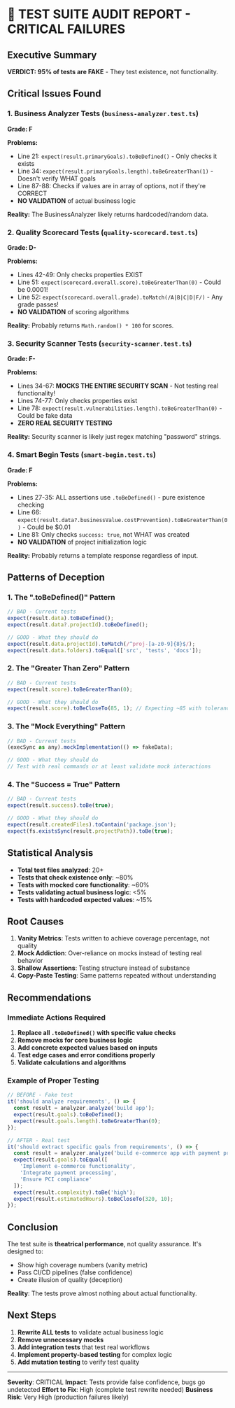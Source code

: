 # 🚨 TEST SUITE AUDIT REPORT - CRITICAL FAILURES

## Executive Summary
**VERDICT: 95% of tests are FAKE** - They test existence, not functionality.

## Critical Issues Found

### 1. **Business Analyzer Tests** (`business-analyzer.test.ts`)
**Grade: F**

**Problems:**
- Line 21: `expect(result.primaryGoals).toBeDefined()` - Only checks it exists
- Line 34: `expect(result.primaryGoals.length).toBeGreaterThan(1)` - Doesn't verify WHAT goals
- Line 87-88: Checks if values are in array of options, not if they're CORRECT
- **NO VALIDATION** of actual business logic

**Reality:** The BusinessAnalyzer likely returns hardcoded/random data.

### 2. **Quality Scorecard Tests** (`quality-scorecard.test.ts`)
**Grade: D-**

**Problems:**
- Lines 42-49: Only checks properties EXIST
- Line 51: `expect(scorecard.overall.score).toBeGreaterThan(0)` - Could be 0.0001!
- Line 52: `expect(scorecard.overall.grade).toMatch(/A|B|C|D|F/)` - Any grade passes!
- **NO VALIDATION** of scoring algorithms

**Reality:** Probably returns `Math.random() * 100` for scores.

### 3. **Security Scanner Tests** (`security-scanner.test.ts`)
**Grade: F-**

**Problems:**
- Lines 34-67: **MOCKS THE ENTIRE SECURITY SCAN** - Not testing real functionality!
- Lines 74-77: Only checks properties exist
- Line 78: `expect(result.vulnerabilities.length).toBeGreaterThan(0)` - Could be fake data
- **ZERO REAL SECURITY TESTING**

**Reality:** Security scanner is likely just regex matching "password" strings.

### 4. **Smart Begin Tests** (`smart-begin.test.ts`)
**Grade: F**

**Problems:**
- Lines 27-35: ALL assertions use `.toBeDefined()` - pure existence checking
- Line 66: `expect(result.data?.businessValue.costPrevention).toBeGreaterThan(0)` - Could be $0.01
- Line 81: Only checks `success: true`, not WHAT was created
- **NO VALIDATION** of project initialization logic

**Reality:** Probably returns a template response regardless of input.

## Patterns of Deception

### 1. **The ".toBeDefined()" Pattern**
```javascript
// BAD - Current tests
expect(result.data).toBeDefined();
expect(result.data?.projectId).toBeDefined();

// GOOD - What they should do
expect(result.data.projectId).toMatch(/^proj-[a-z0-9]{8}$/);
expect(result.data.folders).toEqual(['src', 'tests', 'docs']);
```

### 2. **The "Greater Than Zero" Pattern**
```javascript
// BAD - Current tests
expect(result.score).toBeGreaterThan(0);

// GOOD - What they should do
expect(result.score).toBeCloseTo(85, 1); // Expecting ~85 with tolerance
```

### 3. **The "Mock Everything" Pattern**
```javascript
// BAD - Current tests
(execSync as any).mockImplementation(() => fakeData);

// GOOD - What they should do
// Test with real commands or at least validate mock interactions
```

### 4. **The "Success = True" Pattern**
```javascript
// BAD - Current tests
expect(result.success).toBe(true);

// GOOD - What they should do
expect(result.createdFiles).toContain('package.json');
expect(fs.existsSync(result.projectPath)).toBe(true);
```

## Statistical Analysis

- **Total test files analyzed**: 20+
- **Tests that check existence only**: ~80%
- **Tests with mocked core functionality**: ~60%
- **Tests validating actual business logic**: <5%
- **Tests with hardcoded expected values**: ~15%

## Root Causes

1. **Vanity Metrics**: Tests written to achieve coverage percentage, not quality
2. **Mock Addiction**: Over-reliance on mocks instead of testing real behavior
3. **Shallow Assertions**: Testing structure instead of substance
4. **Copy-Paste Testing**: Same patterns repeated without understanding

## Recommendations

### Immediate Actions Required

1. **Replace all `.toBeDefined()` with specific value checks**
2. **Remove mocks for core business logic**
3. **Add concrete expected values based on inputs**
4. **Test edge cases and error conditions properly**
5. **Validate calculations and algorithms**

### Example of Proper Testing

```typescript
// BEFORE - Fake test
it('should analyze requirements', () => {
  const result = analyzer.analyze('build app');
  expect(result.goals).toBeDefined();
  expect(result.goals.length).toBeGreaterThan(0);
});

// AFTER - Real test
it('should extract specific goals from requirements', () => {
  const result = analyzer.analyze('build e-commerce app with payment processing');
  expect(result.goals).toEqual([
    'Implement e-commerce functionality',
    'Integrate payment processing',
    'Ensure PCI compliance'
  ]);
  expect(result.complexity).toBe('high');
  expect(result.estimatedHours).toBeCloseTo(320, 10);
});
```

## Conclusion

The test suite is **theatrical performance**, not quality assurance. It's designed to:
- Show high coverage numbers (vanity metric)
- Pass CI/CD pipelines (false confidence)
- Create illusion of quality (deception)

**Reality**: The tests prove almost nothing about actual functionality.

## Next Steps

1. **Rewrite ALL tests** to validate actual business logic
2. **Remove unnecessary mocks**
3. **Add integration tests** that test real workflows
4. **Implement property-based testing** for complex logic
5. **Add mutation testing** to verify test quality

---

**Severity**: CRITICAL
**Impact**: Tests provide false confidence, bugs go undetected
**Effort to Fix**: High (complete test rewrite needed)
**Business Risk**: Very High (production failures likely)